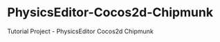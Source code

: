PhysicsEditor-Cocos2d-Chipmunk
==============================

Tutorial Project - PhysicsEditor Cocos2d Chipmunk